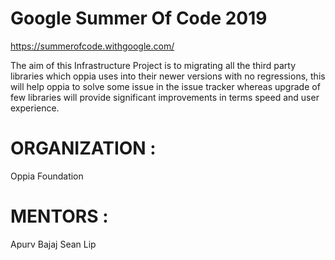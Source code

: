 # Google Summer Of Code 2019
https://summerofcode.withgoogle.com/

The aim of this Infrastructure Project is to migrating all the third party libraries which oppia uses into their newer versions with no regressions, this will help oppia to solve some issue in the issue tracker whereas upgrade of few libraries will provide significant improvements in terms speed and user experience.

# ORGANIZATION :

Oppia Foundation

# MENTORS :

Apurv Bajaj
Sean Lip
